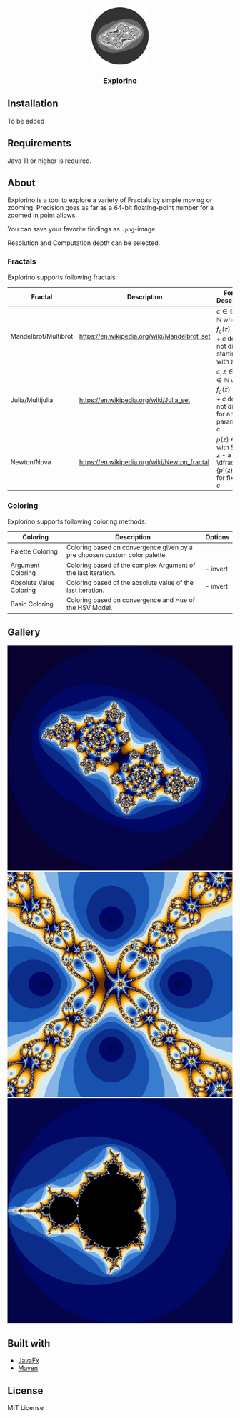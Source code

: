 <script
  src="https://cdn.mathjax.org/mathjax/latest/MathJax.js?config=TeX-AMS-MML_HTMLorMML"
  type="text/javascript">
</script>
<div align="center">
    <a href="https://github.com/romanamo/fractolio">
        <img src="src/main/resources/logo.png" alt="Logo" width="128" height="128" style="background:transparent">
    </a>
    <h3 align="center">Explorino</h3>
</div>

## Installation

To be added

## Requirements

Java 11 or higher is required.

## About

Explorino is a tool to explore a variety of Fractals by simple moving or zooming.
Precision goes as far as a 64-bit floating-point number for a zoomed in point allows.

You can save your favorite findings as `.png`-image.

Resolution and Computation depth can be selected.


### Fractals

Explorino supports following fractals:

| Fractal              | Description                                  | Formal Description                                                                                         | Options                         |
|----------------------|----------------------------------------------|------------------------------------------------------------------------------------------------------------|---------------------------------|
| Mandelbrot/Multibrot | https://en.wikipedia.org/wiki/Mandelbrot_set | $c \in \mathbb{C}, d \in \mathbb{N}$ where $f_{c}(z) = z^d + c$ does not diverge starting with $z=0$       | - degree                        |
| Julia/Multijulia     | https://en.wikipedia.org/wiki/Julia_set      | $c,z \in \mathbb{C}, d \in \mathbb{N}$ where $f_{c}(z) = z^d + c$ does not diverge for a fixed parameter c | - degree<br>- parameter c       |
| Newton/Nova          | https://en.wikipedia.org/wiki/Newton_fractal | $p(z) \in \mathbb{C}[z]$ with $f(z) = z - a \dfrac{p(z)}{p'(z)} + c$ for fixed $a,c$                       | - up to 5 variable coefficients |

### Coloring

Explorino supports following coloring methods:

| Coloring                | Description                                                                | Options  |
|-------------------------|----------------------------------------------------------------------------|----------|
| Palette Coloring        | Coloring based on convergence given by a pre choosen custom color palette. |          |
| Argument Coloring       | Coloring based of the complex Argument of the last iteration.              | - invert |
| Absolute Value Coloring | Coloring based of the absolute value of the last iteration.                | - invert |
| Basic Coloring          | Coloring based on convergence and Hue of the HSV Model.                    |          |

## Gallery

<img src="gallery/julia_gallery.png" alt="julia fractal">
<img src="gallery/newton_gallery.png" alt="newton fractal">
<img src="gallery/mandelbrot_gallery.png" alt="mandelbrot fractal">

## Built with

- [JavaFx](https://openjfx.io/)
- [Maven](https://maven.apache.org/)

## License

MIT License

